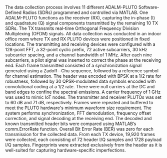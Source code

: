 The data collection process involves 11 different ADALM-PLUTO Software-Defined Radios (SDRs) programmed and controlled via MATLAB. One ADALM-PLUTO functions as the receiver (RX), capturing the in-phase (I) and quadrature (Q) signal components transmitted by the remaining 10 TX SDRs. The TX transmits real-time Orthogonal Frequency Division Multiplexing (OFDM) signals. All data collection was conducted in an indoor office room where TX and RX PLUTO devices were positioned in fixed locations. The transmitting and receiving devices were configured with a 128-point FFT, a 32-point cyclic prefix, 72 active subcarriers, 30 kHz subcarrier spacing, and a channel bandwidth of 1 MHz. After each nine subcarriers, a pilot signal was inserted to correct the phase at the receiving end. Each frame transmitted consisted of a synchronization signal generated using a Zadoff--Chu sequence, followed by a reference symbol for channel estimation. The header was encoded with BPSK at a 1/2 rate for robustness, followed by 30 QPSK-modulated data symbols encoded with convolutional coding at a 1/2 rate. There were null carriers at the DC and band edges to confine the spectral emissions. A carrier frequency of 1 GHz was used to mimic IoT nodes. The transmitter and receiver PLUTOs was set to 60 dB and 71 dB, respectively. Frames were repeated and buffered to meet the PLUTO hardware's minimum waveform size requirement. The system performs synchronization, FFT demodulation, frequency offset correction, and signal decoding at the receiving end. The decoded and known transmitted header bits were compared using MATLAB’s comm.ErrorRate function. Overall Bit Error Rate (BER) was zero for each transmission for the collected data. From each TX device, 19,920 frames were collected, each consisting of 72 header I/Q samples and 1728 payload I/Q samples. Fingerprints were extracted exclusively from the header as it is well-suited for capturing hardware-specific imperfections.
